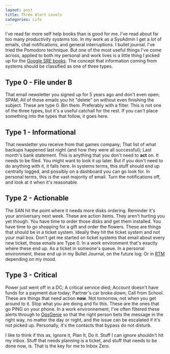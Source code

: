 ```yaml
---
layout: post
title: Three Alert Levels
categories: Life
---
```


I've read far more self help books than is good for me. I've read about far too many *productivity systems* too. In my work as a SysAdmin I get a *lot* of emails, chat notifications, and general interruptions. I bullet journal. I've tried the Pomodoro technique. But one of the most useful things I've come across, applied to both my personal and work lives is a little thing I picked up for the [Google SRE books](https://landing.google.com/sre/books/). The concept that information coming from systems should be classified as one of three types.

## Type 0 - File under B

That email newsletter you signed up for 5 years ago and don't even open; SPAM; All of those emails you hit "delete" on without even finishing the subject. These are type 0. Bin them. Preferably with a filter. This is not one of the three types, but it's a useful catchall for the rest. If you can't place something into the types that follow, it goes here.

## Type 1 - Informational

That newsletter you receive from that games company; That list of what backups happened last night (and how they were all successful); Last month's bank statement. This is anything that you don't need to **act** on. It needs to be filed. You might want to look it up later. But if you don't need to do anything with it, it falls here. In systems terms, this stuff should end up centrally logged, and possibly on a dashboard you can go look for. In personal terms, this is the vast majority of email. Turn the notifications off, and look at it when it's reasonable.

## Type 2 - Actionable

The SAN hit the point where it needs more disks ordering. Reminder it's your anniversary next week. These are action items. They aren't hurting you yet though. You have time to order those disks and get them installed. You have time to go shopping for a gift and order the flowers. These are things that should be in a ticket system. Ideally they hit the ticket system and not your mail box. Don't get me started on ticket systems that email about every new ticket, those emails are Type 0. In a work environment that's exactly where these end up. As a ticket in someone's queue. In a personal environment, these end up in my Bullet Journal, on the future log; Or in [RTM](https://www.rememberthemilk.com/) depending on my mood.

## Type 3 - Critical

Power just went off in a DC; A critical service died; Account doesn't have funds for a payment due today; Partner's car broke down; Call from School. These are things that need action **now**. Not tomorrow, not when you get around to it. Stop what you are doing and fix this. These are the ones that go PING on your phone. In a work environnement, I've often filtered these alerts through to [OpsGenie](https://www.atlassian.com/software/opsgenie) so that the right person bets the message in the right way, no matter the day or night, and the issue can be escalated if it's not picked up. Personally, it's the contacts that bypass do not disturb.

I like to think if this as, Ignore it, Plan It, Do it. Stuff I can ignore shouldn't hit my inbox. Stuff that needs planning is a ticket, and stuff that needs to be done now, is. That is the key for me to Inbox Zero. 
